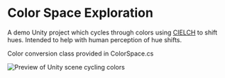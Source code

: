 # Color Space Exploration

A demo Unity project which cycles through colors using [CIELCH](https://en.wikipedia.org/wiki/CIELAB_color_space) to shift hues. Intended to help with human perception of hue shifts. 

Color conversion class provided in ColorSpace.cs

![Preview of Unity scene cycling colors](preview.gif?raw=true)

